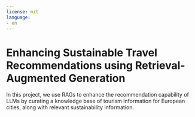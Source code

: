 ```yaml
---
license: mit
language:
- en
---
```

# Enhancing Sustainable Travel Recommendations using Retrieval-Augmented Generation

In this project, we use RAGs to enhance the recommendation capability of LLMs by curating a knowledge base of tourism information for European cities, along with
relevant sustainability information. 